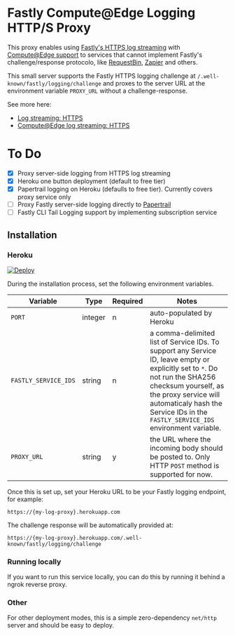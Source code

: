 # Fastly Compute@Edge Logging HTTP/S Proxy

This proxy enables using [Fastly's HTTPS log streaming](https://docs.fastly.com/en/guides/log-streaming-https) with [Compute@Edge support](https://docs.fastly.com/en/guides/compute-log-streaming-https) to services that cannot implement Fastly's challenge/response protocolo, like [RequestBin](https://requestbin.com/), [Zapier](https://zapier.com/) and others.

This small server supports the Fastly HTTPS logging challenge at `/.well-known/fastly/logging/challenge` and proxes to the server URL at the environment variable `PROXY_URL` without a challenge-response.

See more here:

* [Log streaming: HTTPS](https://docs.fastly.com/en/guides/log-streaming-https)
* [Compute@Edge log streaming: HTTPS](https://docs.fastly.com/en/guides/compute-log-streaming-https)

# To Do

- [x] Proxy server-side logging from HTTPS log streaming
- [x] Heroku one button deployment (default to free tier)
- [x] Papertrail logging on Heroku (defaulls to free tier). Currently covers proxy service only
- [ ] Proxy Fastly server-side logging directly to [Papertrail](https://www.papertrail.com/)
- [ ] Fastly CLI Tail Logging support by implementing subscription service

## Installation

### Heroku

[![Deploy](https://www.herokucdn.com/deploy/button.svg)](https://heroku.com/deploy)

During the installation process, set the following environment variables.

| Variable | Type | Required | Notes |
|----------|------|----------|-------|
| `PORT`         | integer | n | auto-populated by Heroku |
| `FASTLY_SERVICE_IDS` | string | n | a comma-delimited list of Service IDs. To support any Service ID, leave empty or explicitly set to `*`. Do not run the SHA256 checksum yourself, as the proxy service will automaticaly hash the Service IDs in the `FASTLY_SERVICE_IDS` environment variable. |
| `PROXY_URL` | string | y | the URL where the incoming body should be posted to. Only HTTP `POST` method is supported for now. |

Once this is set up, set your Heroku URL to be your Fastly logging endpoint, for example:

`https://{my-log-proxy}.herokuapp.com`

The challenge response will be automatically provided at:

`https://{my-log-proxy}.herokuapp.com/.well-known/fastly/logging/challenge`

### Running locally

If you want to run this service locally, you can do this by running it behind a ngrok reverse proxy.

### Other

For other deployment modes, this is a simple zero-dependency `net/http` server and should be easy to deploy.